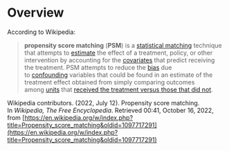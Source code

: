 # Overview
According to Wikipedia:
> **propensity score matching** (**PSM**) is a [statistical matching](https://en.wikipedia.org/wiki/Matching_(statistics) "Matching (statistics)") technique that attempts to [estimate](https://en.wikipedia.org/wiki/Estimation_theory "Estimation theory") the effect of a treatment, policy, or other intervention by accounting for the [covariates](https://en.wikipedia.org/wiki/Covariate "Covariate") that predict receiving the treatment. PSM attempts to reduce the [bias](https://en.wikipedia.org/wiki/Bias_(statistics) "Bias (statistics)") due to [confounding](https://en.wikipedia.org/wiki/Confounding "Confounding") variables that could be found in an estimate of the treatment effect obtained from simply comparing outcomes among [units](https://en.wikipedia.org/wiki/Statistical_unit "Statistical unit") that [received the treatment versus those that did not](https://en.wikipedia.org/wiki/Treatment_and_control_groups "Treatment and control groups").

Wikipedia contributors. (2022, July 12). Propensity score matching. In _Wikipedia, The Free Encyclopedia_. Retrieved 00:41, October 16, 2022, from [https://en.wikipedia.org/w/index.php?title=Propensity_score_matching&oldid=1097717291](https://en.wikipedia.org/w/index.php?title=Propensity_score_matching&oldid=1097717291)

